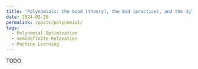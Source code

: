```yaml
---
title: 'Polynomials: the Good (theory), the Bad (practice), and the Ugly (from theory to practice)'
date: 2024-03-20
permalink: /posts/polynomial/
tags:
  - Polynomial Optimization
  - Semidefinite Relaxation
  - Machine Learning
---
```


TODO